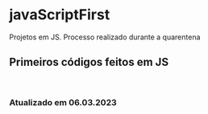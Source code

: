 # javaScriptFirst

Projetos em JS.
Processo realizado durante a quarentena            
          
## Primeiros códigos feitos em JS      
<br>  

### Atualizado em 06.03.2023   
 
  
